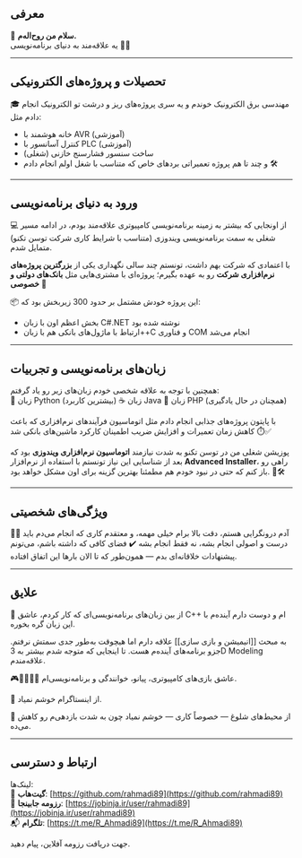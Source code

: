 
## معرفی
👋 **سلام من روح‌اله‌م.**  
یه علاقه‌مند به دنیای برنامه‌نویسی 👨‍💻

---
## تحصیلات و پروژه‌های الکترونیکی
🎓 مهندسی برق الکترونیک خوندم و یه سری پروژه‌های ریز و درشت تو الکترونیک انجام دادم مثل:  
 - خانه هوشمند با AVR (آموزشی)  
 - کنترل آسانسور با PLC (آموزشی)  
 - ساخت سنسور فشارسنج خازنی (شغلی)  
 - و چند تا هم پروژه تعمیراتی بردهای خاص که متناسب با شغل اولم انجام دادم 🛠️
 
---
## ورود به دنیای برنامه‌نویسی

💻 از اونجایی که بیشتر به زمینه برنامه‌نویسی کامپیوتری علاقه‌مند بودم، در ادامه مسیر شغلی به سمت برنامه‌نویسی ویندوزی (متناسب با شرایط کاری شرکت توسن تکنو) متمایل شدم.

با اعتمادی که شرکت بهم داشت، تونستم چند سالی نگهداری یکی از **بزرگترین پروژه‌های نرم‌افزاری شرکت** رو به عهده بگیرم؛ پروژه‌ای با مشتری‌هایی مثل **بانک‌های دولتی و خصوصی** 🏦

📦 این پروژه خودش مشتمل بر حدود 300 زیربخش بود که:  
 - بخش اعظم اون با زبان C#.NET نوشته شده بود  
 - ارتباط با ماژول‌های بانکی هم با زبان++C و فناوری COM انجام می‌شد
 
---
## زبان‌های برنامه‌نویسی و تجربیات
همچنین با توجه به علاقه شخصی خودم زبان‌های زیر رو یاد گرفتم:  
🐍 زبان Python (بیشترین کاربرد)
☕ زبان Java
🐘 زبان  PHP (همچنان در حال یادگیری)

با پایتون پروژه‌های جذابی انجام دادم مثل اتوماسیون فرآیندهای نرم‌افزاری که باعث کاهش زمان تعمیرات و افزایش ضریب اطمینان کارکرد ماشین‌های بانکی شد ⏱️✅

پوزیشن شغلی من در توسن تکنو به شدت نیازمند **اتوماسیون نرم‌افزاری ویندوزی** بود که بعد از شناسایی این نیاز تونستم با استفاده از نرم‌افزار **Advanced Installer**، راهی رو باز کنم که حتی در نبود خودم هم مطمئنا بهترین گزینه برای اون مشکل خواهد بود. 💼🛠️

---
## ویژگی‌های شخصیتی
🧘‍♂️ آدم درونگرایی هستم، دقت بالا برام خیلی مهمه، و معتقدم کاری که انجام می‌دم باید درست و اصولی انجام بشه، نه فقط انجام بشه ✔️
فضای کافی که داشته باشم، می‌تونم پیشنهادات خلاقانه‌ای بدم — همون‌طور که تا الان بارها این اتفاق افتاده.

---
## علایق
💖 از بین زبان‌های برنامه‌نویسی‌ای که کار کردم، عاشق C++ ام و دوست دارم آینده‌م با این زبان گره بخوره.

به مبحث [[انیمیشن و بازی سازی]] علاقه دارم اما هیچوقت به‌طور جدی سمتش نرفتم. جزو برنامه‌های آینده‌م هست. تا اینجایی که متوجه شدم بیشتر به 3D Modeling علاقه‌مندم.

🎮🎹🎤👨‍💻 عاشق بازی‌های کامپیوتری، پیانو، خوانندگی و برنامه‌نویسی‌ام.

🚫 از اینستاگرام خوشم نمیاد.

🚷 از محیط‌های شلوغ — خصوصاً کاری — خوشم نمیاد چون به شدت بازدهی‌م رو کاهش می‌ده.

---
## ارتباط و دسترسی
 لینک‌ها:  
🔗 **گیت‌هاب**: [https://github.com/rahmadi89](https://github.com/rahmadi89)  
📎 **رزومه جابینجا**: [https://jobinja.ir/user/rahmadi89](https://jobinja.ir/user/rahmadi89)  
📬 **تلگرام**: [https://t.me/R_Ahmadi89](https://t.me/R_Ahmadi89)

جهت دریافت رزومه آفلاین، پیام دهید.

